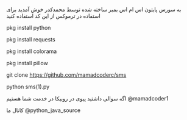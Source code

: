 به سورس پایتون اس ام اس بمبر ساخته شده توسط محمدکدر خوش آمدید 
برای استفاده در ترموکس از این کد استفاده  کنید

pkg install python

pkg install requests

pkg install colorama

pkg install pillow


git clone https://github.com/mamadcoderc/sms

python sms(1).py



اگه سوالی داشتید پیوی در روبیکا در خدمت شما هستیم
@mamadcoder1

کانال ما
@python_java_source
